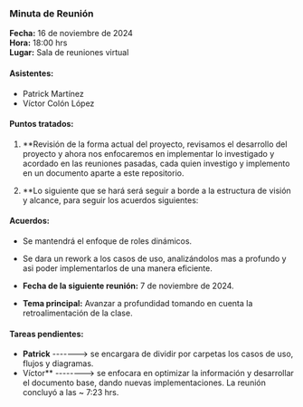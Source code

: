 ### Minuta de Reunión

**Fecha:** 16 de noviembre de 2024  
**Hora:** 18:00 hrs  
**Lugar:** Sala de reuniones virtual 

#### Asistentes:

- Patrick Martínez
- Víctor Colón López

#### Puntos tratados:

1. **Revisión de la forma actual del proyecto, revisamos el desarrollo del proyecto y ahora nos enfocaremos en implementar lo investigado y acordado en las reuniones pasadas, cada quien investigo y implemento en un documento aparte a este repositorio. 
    

      
4. **Lo siguiente que se hará será seguir a borde a la estructura de visión y alcance, para seguir los acuerdos siguientes:

#### Acuerdos:

- Se mantendrá el enfoque de roles dinámicos.
    
- Se dara un rework a los casos de uso, analizándolos mas a profundo y asi poder implementarlos de una manera eficiente.
    
- **Fecha de la siguiente reunión:** 7 de noviembre  de 2024.
    
- **Tema principal:** Avanzar a profundidad tomando en cuenta la retroalimentación de la clase.


#### Tareas pendientes:

- **Patrick** -------> se encargara de dividir por carpetas los casos de uso, flujos y diagramas.
- Víctor** --------> se enfocara en optimizar la información y desarrollar el documento base, dando nuevas implementaciones.
La reunión concluyó a las ~ 7:23 hrs.




